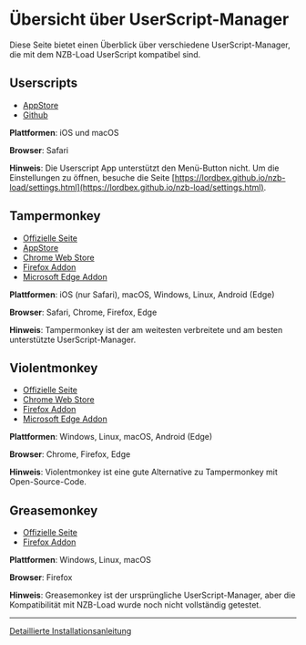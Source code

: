# Übersicht über UserScript-Manager

Diese Seite bietet einen Überblick über verschiedene UserScript-Manager, die mit dem NZB-Load UserScript kompatibel
sind.

## Userscripts

* [AppStore](https://apps.apple.com/us/app/userscripts/id1463298887)
* [Github](https://github.com/quoid/userscripts)

**Plattformen**: iOS und macOS

**Browser**: Safari

**Hinweis**: Die Userscript App unterstützt den Menü-Button nicht. Um die Einstellungen zu öffnen, besuche die
Seite [https://lordbex.github.io/nzb-load/settings.html](https://lordbex.github.io/nzb-load/settings.html).

## Tampermonkey

* [Offizielle Seite](https://www.tampermonkey.net/)
* [AppStore](https://apps.apple.com/at/app/tampermonkey/id6738342400)
* [Chrome Web Store](https://chromewebstore.google.com/detail/tampermonkey/dhdgffkkebhmkfjojejmpbldmpobfkfo)
* [Firefox Addon](https://addons.mozilla.org/de/firefox/addon/tampermonkey/)
* [Microsoft Edge Addon](https://microsoftedge.microsoft.com/addons/detail/tampermonkey/iikmkjmpaadaobahmlepeloendndfphd)

**Plattformen**: iOS (nur Safari), macOS, Windows, Linux, Android (Edge)

**Browser**: Safari, Chrome, Firefox, Edge

**Hinweis**: Tampermonkey ist der am weitesten verbreitete und am besten unterstützte UserScript-Manager.

## Violentmonkey

* [Offizielle Seite](https://violentmonkey.github.io/)
* [Chrome Web Store](https://chromewebstore.google.com/detail/violentmonkey/jinjaccalgkegednnccohejagnlnfdag)
* [Firefox Addon](https://addons.mozilla.org/de/firefox/addon/violentmonkey/)
* [Microsoft Edge Addon](https://microsoftedge.microsoft.com/addons/detail/violentmonkey/eeagobfjdenkkddmbclomhiblgggliao)

**Plattformen**: Windows, Linux, macOS, Android (Edge)

**Browser**: Chrome, Firefox, Edge

**Hinweis**: Violentmonkey ist eine gute Alternative zu Tampermonkey mit Open-Source-Code.

## Greasemonkey

* [Offizielle Seite](https://www.greasespot.net)
* [Firefox Addon](https://addons.mozilla.org/en-US/firefox/addon/greasemonkey/)

**Plattformen**: Windows, Linux, macOS

**Browser**: Firefox

**Hinweis**: Greasemonkey ist der ursprüngliche UserScript-Manager, aber die Kompatibilität mit NZB-Load wurde noch
nicht vollständig getestet.

---

[Detaillierte Installationsanleitung](install.md)
